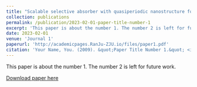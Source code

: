 ```yaml
---
title: "Scalable selective absorber with quasiperiodic nanostructure for low-grade solar energy harvesting"
collection: publications
permalink: /publication/2023-02-01-paper-title-number-1
excerpt: 'This paper is about the number 1. The number 2 is left for future work.'
date: 2023-02-01
venue: 'Journal 1'
paperurl: 'http://academicpages.RanJu-ZJU.io/files/paper1.pdf'
citation: 'Your Name, You. (2009). &quot;Paper Title Number 1.&quot; <i>Journal 1</i>. 1(1).'
---
```

This paper is about the number 1. The number 2 is left for future work.

[Download paper here](http://academicpages.RanJu-ZJU.io/files/paper1.pdf)


